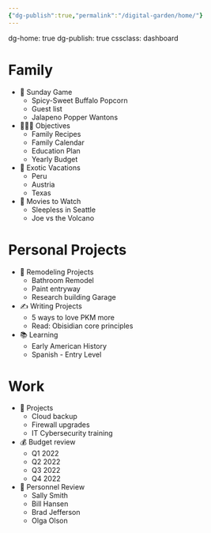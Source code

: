 ```yaml
---
{"dg-publish":true,"permalink":"/digital-garden/home/"}
---
```


dg-home: true
dg-publish: true
cssclass: dashboard
# Family

- 🏈 Sunday Game
    - Spicy-Sweet Buffalo Popcorn
    - Guest list
    - Jalapeno Popper Wantons
- 👨‍👩‍👦 Objectives
    - Family Recipes
    - Family Calendar
    - Education Plan
    - Yearly Budget
- 🌅 Exotic Vacations
    - Peru
    - Austria
    - Texas
- 🎥 Movies to Watch
    - Sleepless in Seattle
    - Joe vs the Volcano
# Personal Projects

- 🏡 Remodeling Projects
    - Bathroom Remodel
    - Paint entryway
    - Research building Garage
- ✍️ Writing Projects
    - 5 ways to love PKM more
    - Read: Obisidian core principles
- 📚 Learning
    - Early American History
    - Spanish - Entry Level
# Work

- 💼 Projects
    - Cloud backup
    - Firewall upgrades
    - IT Cybersecurity training
- 💰 Budget review
    - Q1 2022
    - Q2 2022
    - Q3 2022
    - Q4 2022
- 👥 Personnel Review
    - Sally Smith
    - Bill Hansen
    - Brad Jefferson
    - Olga Olson